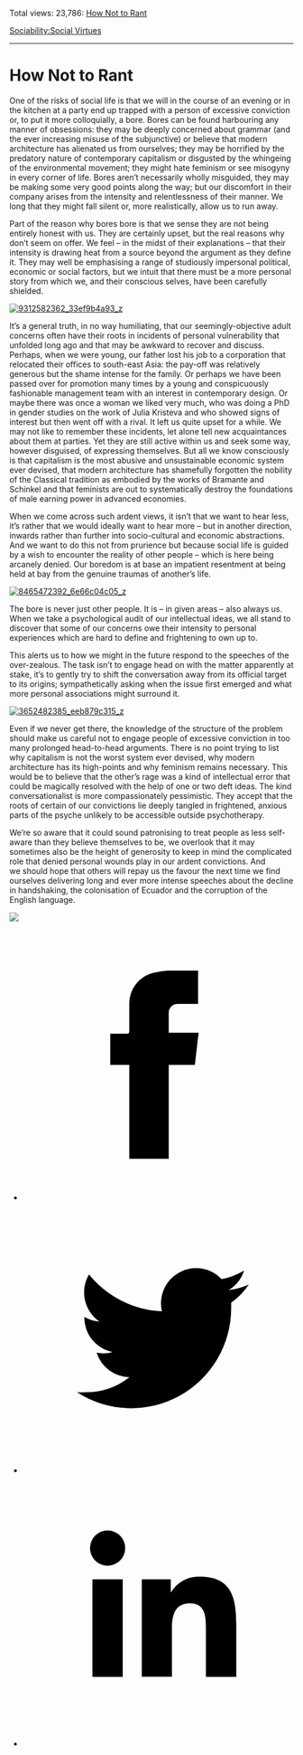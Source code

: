 Total views: 23,786: [How Not to Rant](https://www.theschooloflife.com/thebookoflife/how-not-to-rant/)

[Sociability:](https://www.theschooloflife.com/thebookoflife/category/sociability/)[Social Virtues](https://www.theschooloflife.com/thebookoflife/category/sociability/social-virtues/)

* * *

# How Not to Rant
<style>
						.alignnone {
  display: block;
  margin-left: auto;
  margin-right: auto;
  align: center:
}

.addtoany_share_save_container {
display:none;
}

.wp-block-image {
		display: block;
  margin-left: auto;
  margin-right: auto;
  width: 50%;
}

.aligncenter {
display: block;
  margin-left: auto;
  margin-right: auto;
  align: center:
}

@media only screen and (max-width: 500px) {
  .wp-block-image {
		display: block;
  margin-left: auto;
  margin-right: auto;
  width: 100%;
} }

h1 {max-width: 600px !important;
}
.s18-single-post .content-area .site-main article .post-cat-header-display + .old-wrapper p {
    font-size: 1.200em
}
						</style>

One of the risks of social life is that we will in the course of an evening or in the kitchen at a party end up trapped with a person of excessive conviction or, to put it more colloquially, a bore. Bores can be found harbouring any manner of obsessions: they may be deeply concerned about grammar (and the ever increasing misuse of the subjunctive) or believe that modern architecture has alienated us from ourselves; they may be horrified by the predatory nature of contemporary capitalism or disgusted by the whingeing of the environmental movement; they might hate feminism or see misogyny in every corner of life. Bores aren’t necessarily wholly misguided, they may be making some very good points along the way; but our discomfort in their company arises from the intensity and relentlessness of their manner. We long that they might fall silent or, more realistically, allow us to run away.

Part of the reason why bores bore is that we sense they are not being entirely honest with us. They are certainly upset, but the real reasons why don’t seem on offer. We feel – in the midst of their explanations – that their intensity is drawing heat from a source beyond the argument as they define it. They may well be emphasising a range of studiously impersonal political, economic or social factors, but we intuit that there must be a more personal story from which we, and their conscious selves, have been carefully shielded.

[![9312582362_33ef9b4a93_z](https://www.theschooloflife.com/thebookoflife/wp-content/uploads/2016/10/9312582362_33ef9b4a93_z.jpg)](http://www.thebookoflife.org/wp-content/uploads/2016/10/9312582362_33ef9b4a93_z.jpg)

It’s a general truth, in no way humiliating, that our seemingly-objective adult concerns often have their roots in incidents of personal vulnerability that unfolded long ago and that may be awkward to recover and discuss. Perhaps, when we were young, our father lost his job to a corporation that relocated their offices to south-east Asia: the pay-off was relatively generous but the shame intense for the family. Or perhaps we have been passed over for promotion many times by a young and conspicuously fashionable management team with an interest in contemporary design. Or maybe there was once a woman we liked very much, who was doing a PhD in gender studies on the work of Julia Kristeva and who showed signs of interest but then went off with a rival. It left us quite upset for a while. We may not like to remember these incidents, let alone tell new acquaintances about them at parties. Yet they are still active within us and seek some way, however disguised, of expressing themselves. But all we know consciously is that capitalism is the most abusive and unsustainable economic system ever devised, that modern architecture has shamefully forgotten the nobility of the Classical tradition as embodied by the works of Bramante and Schinkel and that feminists are out to systematically destroy the foundations of male earning power in advanced economies.

When we come across such ardent views, it isn’t that we want to hear less, it’s rather that we would ideally want to hear more – but in another direction, inwards rather than further into socio-cultural and economic abstractions. And we want to do this not from prurience but because social life is guided by a wish to encounter the reality of other people – which is here being arcanely denied. Our boredom is at base an impatient resentment at being held at bay from the genuine traumas of another’s life.

[![8465472392_6e66c04c05_z](https://www.theschooloflife.com/thebookoflife/wp-content/uploads/2016/10/8465472392_6e66c04c05_z.jpg)](http://www.thebookoflife.org/wp-content/uploads/2016/10/8465472392_6e66c04c05_z.jpg)

The bore is never just other people. It is – in given areas – also always us. When we take a psychological audit of our intellectual ideas, we all stand to discover that some of our concerns owe their intensity to personal experiences which are hard to define and frightening to own up to.

This alerts us to how we might in the future respond to the speeches of the over-zealous. The task isn’t to engage head on with the matter apparently at stake, it’s to gently try to shift the conversation away from its official target to its origins; sympathetically asking when the issue first emerged and what more personal associations might surround it.

[![3652482385_eeb879c315_z](https://www.theschooloflife.com/thebookoflife/wp-content/uploads/2016/10/3652482385_eeb879c315_z.jpg)](http://www.thebookoflife.org/wp-content/uploads/2016/10/3652482385_eeb879c315_z.jpg)

Even if we never get there, the knowledge of the structure of the problem should make us careful not to engage people of excessive conviction in too many prolonged head-to-head arguments. There is no point trying to list why capitalism is not the worst system ever devised, why modern architecture has its high-points and why feminism remains necessary. This would be to believe that the other’s rage was a kind of intellectual error that could be magically resolved&nbsp;with the help of&nbsp;one or two deft ideas. The kind conversationalist is more compassionately pessimistic. They accept that the roots of certain of our convictions lie deeply tangled in frightened, anxious parts of the psyche unlikely to be accessible outside psychotherapy.

We’re so aware that it could sound patronising to treat people as less self-aware than they believe themselves to be, we overlook that it may sometimes also be the height of generosity to keep in mind the complicated role that denied personal wounds play in our ardent convictions. And we&nbsp;should hope that others will repay us the favour the next time we find ourselves delivering long and ever more intense speeches about the decline in handshaking, the colonisation of Ecuador and the corruption of the English language.

[![](https://img.youtube.com/vi/gaDPUqL1x4E/0.jpg)](https://www.youtube.com/embed/gaDPUqL1x4E?ecver=2 '')
<style>
    .iframe-class { display: block !important; }
</style>

- [<svg xmlns="http://www.w3.org/2000/svg" viewbox="0 0 26 26"><title>Facebook</title>
                    <g>
                        <path d="M8.38,10H9.92c.2,0,.29,0,.29-.28,0-.82,0-1.64,0-2.46a3.05,3.05,0,0,1,2.57-3.15A7.22,7.22,0,0,1,14,3.95c.86,0,1.71,0,2.57,0h.25v3.2h-2A.85.85,0,0,0,14,8c0,.62,0,1.24,0,1.91h2.87L16.51,13H14v9H10.21V13H8.38Z"></path>
                    </g>
                </svg>](http://www.facebook.com/sharer/sharer.php?u=https://www.theschooloflife.com/thebookoflife/how-not-to-rant/)
- [<svg xmlns="http://www.w3.org/2000/svg" viewbox="0 0 26 26"><title>Twitter</title>
                    <path d="M21.69,7.9a6.75,6.75,0,0,1-1.94.53,3.39,3.39,0,0,0,1.48-1.87,6.76,6.76,0,0,1-2.14.82,3.38,3.38,0,0,0-5.75,3.08,9.59,9.59,0,0,1-7-3.53,3.38,3.38,0,0,0,1,4.51A3.36,3.36,0,0,1,5.89,11v0A3.38,3.38,0,0,0,8.6,14.37a3.39,3.39,0,0,1-1.53.06,3.38,3.38,0,0,0,3.15,2.35A6.78,6.78,0,0,1,6,18.22a6.87,6.87,0,0,1-.81,0A9.6,9.6,0,0,0,20,10.08q0-.22,0-.44A6.86,6.86,0,0,0,21.69,7.9Z"></path>
                </svg>](http://twitter.com/share?url=https://www.theschooloflife.com/thebookoflife/how-not-to-rant/&text=&via=theschooloflife)
- [<svg xmlns="http://www.w3.org/2000/svg" viewbox="0 0 26 26"><title>LinkedIn</title>
<path class="cls-2" d="M6.67,10H9.58v9.36H6.67ZM8.13,5.32A1.69,1.69,0,1,1,6.44,7,1.69,1.69,0,0,1,8.13,5.32"></path><path class="cls-2" d="M11.41,10H14.2v1.28h0A3.06,3.06,0,0,1,17,9.75c2.95,0,3.49,1.94,3.49,4.46v5.14H17.57V14.79c0-1.09,0-2.48-1.51-2.48s-1.75,1.18-1.75,2.4v4.63H11.41Z"></path></svg>](https://www.linkedin.com/shareArticle?mini=true&url=https://www.theschooloflife.com/thebookoflife/how-not-to-rant/)
